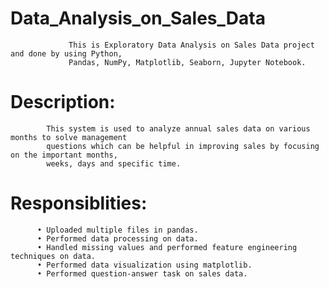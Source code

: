 # Data_Analysis_on_Sales_Data
                 This is Exploratory Data Analysis on Sales Data project and done by using Python, 
                 Pandas, NumPy, Matplotlib, Seaborn, Jupyter Notebook.
# Description: 
            This system is used to analyze annual sales data on various months to solve management 
            questions which can be helpful in improving sales by focusing on the important months, 
            weeks, days and specific time.
# Responsiblities:
          • Uploaded multiple files in pandas.
          • Performed data processing on data.
          • Handled missing values and performed feature engineering techniques on data.
          • Performed data visualization using matplotlib.
          • Performed question-answer task on sales data.
